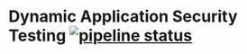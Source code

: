 # Dynamic Application Security Testing [![pipeline status](https://gitlab.com/dymi/ci-sec/badges/master/pipeline.svg)](https://gitlab.com/dymi/ci-sec/-/commits/master)
